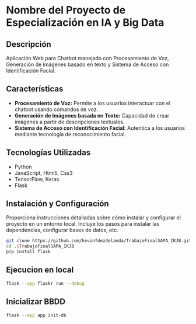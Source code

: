 # Nombre del Proyecto de Especialización en IA y Big Data

## Descripción

Aplicación Web para Chatbot manejado con Procesamiento de Voz, Generación de imágenes basado en texto y Sistema de Acceso con Identificación Facial.

## Características

- **Procesamiento de Voz:** Permite a los usuarios interactuar con el chatbot usando comandos de voz.
- **Generación de Imágenes basada en Texto:** Capacidad de crear imágenes a partir de descripciones textuales.
- **Sistema de Acceso con Identificación Facial:** Autentica a los usuarios mediante tecnología de reconocimiento facial.

## Tecnologías Utilizadas

- Python
- JavaScript, Html5, Css3
- TensorFlow, Keras
- Flask

## Instalación y Configuración

Proporciona instrucciones detalladas sobre cómo instalar y configurar el proyecto en un entorno local. Incluye los pasos para instalar las dependencias, configurar bases de datos, etc.

```bash
git clone https://github.com/kevinfdezdelanda/TrabajoFinalSAPA_IKJB.git
cd .\TrabajoFinalSAPA_IKJB
pip install flask
```
## Ejecucion en local

```bash
flask --app flaskr run --debug
```

## Inicializar BBDD

```bash
flask --app app init-db
```